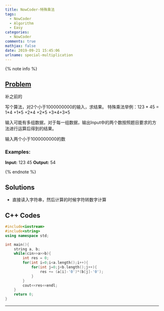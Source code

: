 ```yaml
---
title: NowCoder-特殊乘法
tags:
  - NowCoder
  - Algorithm
  - Easy
categories:
  - NowCoder
comments: true
mathjax: false
date: 2019-09-21 15:45:06
urlname: special-multiplication
---
```


<meta name="referrer" content="no-referrer" />

{% note info %}
## [Problem](https://www.nowcoder.com/practice/a5edebf0622045468436c74c3a34240f?tpId=40&tqId=21349&tPage=1&rp=1&ru=%2Fta%2Fkaoyan&qru=%2Fta%2Fkaoyan%2Fquestion-ranking)   
补之前的

写个算法，对2个小于1000000000的输入，求结果。 特殊乘法举例：123 * 45 = 1\*4 +1\*5 +2\*4 +2\*5 +3\*4+3\*5

输入可能有多组数据，对于每一组数据，输出Input中的两个数按照题目要求的方法进行运算后得到的结果。

输入两个小于1000000000的数

### Examples:
**Input:** 123 45
**Output:** 54

{% endnote %}
<!--more-->

## Solutions
- 直接读入字符串，然后计算的时候字符转数字计算


## C++ Codes

```C++
#include<iostream>
#include<string>
using namespace std;

int main(){
    string a, b;
    while(cin>>a>>b){
        int res = 0;
        for(int i=0;i<a.length();i++){
            for(int j=0;j<b.length();j++){
                res += (a[i]-'0')*(b[j]-'0');
            }
        }
        cout<<res<<endl;
    }
    return 0;
}
```

------

